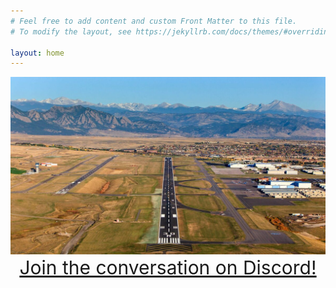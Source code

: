 ```yaml
---
# Feel free to add content and custom Front Matter to this file.
# To modify the layout, see https://jekyllrb.com/docs/themes/#overriding-theme-defaults

layout: home
---
```


<p align="center">
<img src="/assets/30r.jpg" alt="30R">
<a style="font-weight:regular;font-size: 30px" href="https://discord.gg/nazp8Dnrva">Join the conversation on Discord!</a>
</p>

